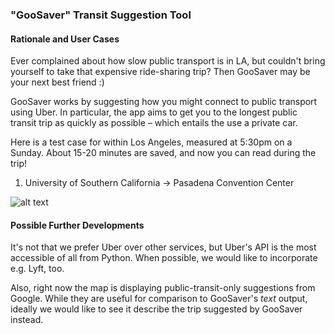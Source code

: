 ### "GooSaver" Transit Suggestion Tool

#### Rationale and User Cases
Ever complained about how slow public transport is in LA, but couldn't bring yourself to take that expensive ride-sharing trip? Then GooSaver may be your next best friend :)

GooSaver works by suggesting how you might connect to public transport using Uber. In particular, the app aims to get you to the longest public transit trip as quickly as possible – which entails the use a private car.

Here is a test case for within Los Angeles, measured at 5:30pm on a Sunday. About 15-20 minutes are saved, and now you can read during the trip!

1. University of Southern California -> Pasadena Convention Center

![alt text](UserCase1")

#### Possible Further Developments
It's not that we prefer Uber over other services, but Uber's API is the most accessible of all from Python. When possible, we would like to incorporate e.g. Lyft, too.

Also, right now the map is displaying public-transit-only suggestions from Google. While they are useful for comparison to GooSaver's *text* output, ideally we would like to see it describe the trip suggested by GooSaver instead.
